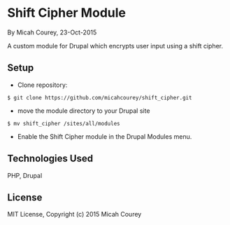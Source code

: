 Shift Cipher Module
=================

By Micah Courey, 23-Oct-2015

A custom module for Drupal which encrypts user input using a shift cipher.

Setup
----------
* Clone repository:
```console
$ git clone https://github.com/micahcourey/shift_cipher.git
```
* move the module directory to your Drupal site
```console
$ mv shift_cipher /sites/all/modules
```
* Enable the Shift Cipher module in the Drupal Modules menu.

Technologies Used
----------
PHP, Drupal

License
----------
MIT License, Copyright (c) 2015 Micah Courey
